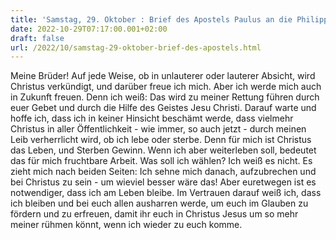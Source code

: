 ```yaml
---
title: 'Samstag, 29. Oktober : Brief des Apostels Paulus an die Philipper 1,18b-26.'
date: 2022-10-29T07:17:00.001+02:00
draft: false
url: /2022/10/samstag-29-oktober-brief-des-apostels.html
---
```


Meine Brüder! Auf jede Weise, ob in unlauterer oder lauterer Absicht, wird Christus verkündigt, und darüber freue ich mich. Aber ich werde mich auch in Zukunft freuen. Denn ich weiß: Das wird zu meiner Rettung führen durch euer Gebet und durch die Hilfe des Geistes Jesu Christi. Darauf warte und hoffe ich, dass ich in keiner Hinsicht beschämt werde, dass vielmehr Christus in aller Öffentlichkeit - wie immer, so auch jetzt - durch meinen Leib verherrlicht wird, ob ich lebe oder sterbe. Denn für mich ist Christus das Leben, und Sterben Gewinn. Wenn ich aber weiterleben soll, bedeutet das für mich fruchtbare Arbeit. Was soll ich wählen? Ich weiß es nicht. Es zieht mich nach beiden Seiten: Ich sehne mich danach, aufzubrechen und bei Christus zu sein - um wieviel besser wäre das! Aber euretwegen ist es notwendiger, dass ich am Leben bleibe. Im Vertrauen darauf weiß ich, dass ich bleiben und bei euch allen ausharren werde, um euch im Glauben zu fördern und zu erfreuen, damit ihr euch in Christus Jesus um so mehr meiner rühmen könnt, wenn ich wieder zu euch komme.